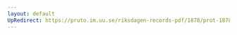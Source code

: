 ```yaml
---
layout: default
UpRedirect: https://pruto.im.uu.se/riksdagen-records-pdf/1878/prot-1878--ak--063.pdf
---
```

